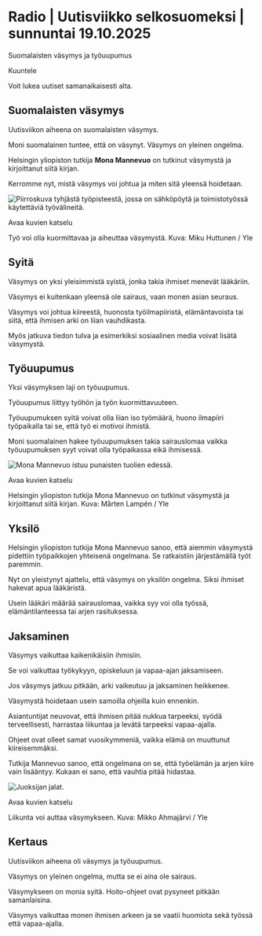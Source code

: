 # Radio | Uutisviikko selkosuomeksi | sunnuntai 19.10.2025

Suomalaisten väsymys ja työuupumus

Kuuntele

Voit lukea uutiset samanaikaisesti alta.

## Suomalaisten väsymys

Uutisviikon aiheena on suomalaisten väsymys.

Moni suomalainen tuntee, että on väsynyt. Väsymys on yleinen ongelma.

Helsingin yliopiston tutkija **Mona Mannevuo** on tutkinut väsymystä ja kirjoittanut siitä kirjan.

Kerromme nyt, mistä väsymys voi johtua ja miten sitä yleensä hoidetaan.

![Piirroskuva tyhjästä työpisteestä, jossa on sähköpöytä ja toimistotyössä käytettäviä työvälineitä.](https://images.cdn.yle.fi/image/upload/c_crop,h_2160,w_3839,x_0,y_0/ar_1.7777777777777777,c_fill,g_faces,h_431,w_767/dpr_1.0/q_auto:eco/f_auto/fl_lossy/v1751996450/39-1491279686d56963ce0e)

Avaa kuvien katselu

Työ voi olla kuormittavaa ja aiheuttaa väsymystä. Kuva: Miku Huttunen / Yle

## Syitä

Väsymys on yksi yleisimmistä syistä, jonka takia ihmiset menevät lääkäriin.

Väsymys ei kuitenkaan yleensä ole sairaus, vaan monen asian seuraus.

Väsymys voi johtua kiireestä, huonosta työilmapiiristä, elämäntavoista tai siitä, että ihmisen arki on liian vauhdikasta.

Myös jatkuva tiedon tulva ja esimerkiksi sosiaalinen media voivat lisätä väsymystä.

## Työuupumus

Yksi väsymyksen laji on työuupumus.

Työuupumus liittyy työhön ja työn kuormittavuuteen.

Työuupumuksen syitä voivat olla liian iso työmäärä, huono ilmapiiri työpaikalla tai se, että työ ei motivoi ihmistä.

Moni suomalainen hakee työuupumuksen takia sairauslomaa vaikka työuupumuksen syyt voivat olla työpaikassa eikä ihmisessä.

![Mona Mannevuo istuu punaisten tuolien edessä.](https://images.cdn.yle.fi/image/upload/c_crop,h_3375,w_6000,x_0,y_126/ar_1.7777777777777777,c_fill,g_faces,h_431,w_767/dpr_1.0/q_auto:eco/f_auto/fl_lossy/v1759303495/39-153103368dcd58f78782)

Avaa kuvien katselu

Helsingin yliopiston tutkija Mona Mannevuo on tutkinut väsymystä ja kirjoittanut siitä kirjan. Kuva: Mårten Lampén / Yle

## Yksilö

Helsingin yliopiston tutkija Mona Mannevuo sanoo, että aiemmin väsymystä pidettiin työpaikkojen yhteisenä ongelmana. Se ratkaistiin järjestämällä työt paremmin.

Nyt on yleistynyt ajattelu, että väsymys on yksilön ongelma. Siksi ihmiset hakevat apua lääkäristä.

Usein lääkäri määrää sairauslomaa, vaikka syy voi olla työssä, elämäntilanteessa tai arjen rasituksessa.

## Jaksaminen

Väsymys vaikuttaa kaikenikäisiin ihmisiin.

Se voi vaikuttaa työkykyyn, opiskeluun ja vapaa-ajan jaksamiseen.

Jos väsymys jatkuu pitkään, arki vaikeutuu ja jaksaminen heikkenee.

Väsymystä hoidetaan usein samoilla ohjeilla kuin ennenkin.

Asiantuntijat neuvovat, että ihmisen pitää nukkua tarpeeksi, syödä terveellisesti, harrastaa liikuntaa ja levätä tarpeeksi vapaa-ajalla.

Ohjeet ovat olleet samat vuosikymmeniä, vaikka elämä on muuttunut kiireisemmäksi.

Tutkija Mannevuo sanoo, että ongelmana on se, että työelämän ja arjen kiire vain lisääntyy. Kukaan ei sano, että vauhtia pitää hidastaa.

![Juoksijan jalat.](https://images.cdn.yle.fi/image/upload/c_crop,h_2103,w_3739,x_0,y_202/ar_1.7777777777777777,c_fill,g_faces,h_431,w_767/dpr_1.0/q_auto:eco/f_auto/fl_lossy/v1726041096/39-134676266e14a2a27b9e)

Avaa kuvien katselu

Liikunta voi auttaa väsymykseen. Kuva: Mikko Ahmajärvi / Yle

## Kertaus

Uutisviikon aiheena oli väsymys ja työuupumus.

Väsymys on yleinen ongelma, mutta se ei aina ole sairaus.

Väsymykseen on monia syitä. Hoito-ohjeet ovat pysyneet pitkään samanlaisina.

Väsymys vaikuttaa monen ihmisen arkeen ja se vaatii huomiota sekä työssä että vapaa-ajalla.
